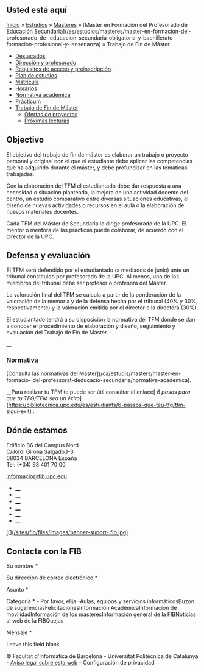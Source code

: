 ## Usted está aquí

[Inicio](/es) » [Estudios](/es/estudios) » [Másteres](/es/estudios/masteres) »
[Máster en Formación del Profesorado de Educación
Secundaria](/es/estudios/masteres/master-en-formacion-del-profesorado-de-
educacion-secundaria-obligatoria-y-bachillerato-formacion-profesional-y-
ensenanza) » Trabajo de Fin de Máster

  * [Destacados](/es/estudios/masteres/master-en-formacion-del-profesorado-de-educacion-secundaria/destacados)
  * [Dirección y profesorado](/es/estudios/masteres/master-en-formacion-del-profesorado-de-educacion-secundaria/direccion-y-profesorado)
  * [Requisitos de acceso y preinscripción](/es/estudios/masteres/master-en-formacion-del-profesorado-de-educacion-secundaria/requisitos-de-acceso-y-preinscripcion)
  * [Plan de estudios](/es/estudios/masteres/master-en-formacion-del-profesorado-de-educacion-secundaria/plan-de-estudios)
  * [Matrícula](/es/estudios/masteres/master-en-formacion-del-profesorado-de-educacion-secundaria/matricula)
  * [Horarios](/es/estudios/masteres/master-en-formacion-del-profesorado-de-educacion-secundaria/horario)
  * [Normativa académica](/es/estudios/masteres/master-en-formacion-del-profesorado-de-educacion-secundaria/normativa-academica)
  * [Prácticum](/es/estudios/masteres/master-en-formacion-del-profesorado-de-educacion-secundaria/practicum)
  * [Trabajo de Fin de Máster](/es/estudios/masteres/master-en-formacion-del-profesorado-de-educacion-secundaria/trabajo-de-fin-de-master)
    * [Ofertas de proyectos](/es/estudios/masteres/master-en-formacion-del-profesorado-de-educacion-secundaria/trabajo-de-fin-de-master/ofertas-de-proyectos)
    * [Próximas lecturas](/es/estudios/masteres/master-en-formacion-del-profesorado-de-educacion-secundaria/trabajo-de-fin-de-master/proximas-lecturas)

## Objectivo

El objetivo del trabajo de fin de máster es elaborar un trabajo o proyecto
personal y original con el que el estudiante debe aplicar las competencias que
ha adquirido durante el máster, y debe profundizar en las temáticas
trabajadas.

Con la elaboración del TFM el estudiantado debe dar respuesta a una necesidad
o situación planteada, la mejora de una actividad docente del centro, un
estudio comparativo entre diversas situaciones educativas, el diseño de nuevas
actividades o recursos en el aula o la elaboración de nuevos materiales
docentes.

Cada TFM del Máster de Secundaria lo dirige profesorado de la UPC. El mentor o
mentora de las prácticas puede colaborar, de acuerdo con el director de la
UPC.

## Defensa y evaluación

El TFM será defendido por el estudiantado (a mediados de junio) ante un
tribunal constituido por profesorado de la UPC. Al menos, uno de los miembros
del tribunal debe ser profesor o profesora del Máster.

La valoración final del TFM se calcula a partir de la ponderación de la
valoración de la memoria y de la defensa hecha por el tribunal (40% y 30%,
respectivamente) y la valoración emitida por el director o la directora (30%).

El estudiantado tendrá a su disposición la normativa del TFM donde se dan a
conocer el procedimiento de elaboración y diseño, seguimiento y evaluación del
Trabajo de Fin de Máster.

__

### Normativa

 [Consulta las normativas del Máster](/ca/estudis/masters/master-en-formacio-
del-professorat-deducacio-secundaria/normativa-academica).

__Para realizar tu TFM te puede ser útil consultar el enlace[ _6 pasos para
que tu TFG/TFM sea un
éxito_](https://bibliotecnica.upc.edu/es/estudiants/6-passos-que-teu-tfg/tfm-
sigui-exit) _._

## Dónde estamos

Edificio B6 del Campus Nord  
C/Jordi Girona Salgado,1-3  
08034 BARCELONA España  
Tel: (+34) 93 401 70 00

[informacio@fib.upc.edu](mailto:informacio@fib.upc.edu)

  * [__](/es/noticies/rss.rss)
  * [__](https://www.facebook.com/fib.upc)
  * [__](https://twitter.com/fib_upc)
  * [__](https://www.flickr.com/photos/fib-upc/albums)
  * [__](https://www.youtube.com/user/mediafib)
  * [__](https://www.instagram.com/fib.upc/)

[![](/sites/fib/files/images/banner-suport-
fib.jpg)](http://suport.fib.upc.edu)

## Contacta con la FIB

Su nombre *

Su dirección de correo electrónico *

Asunto *

Categoría * \- Por favor, elija -Aulas, equipos y servicios informáticosBuzon
de sugerenciasFelicitacionesInformación AcadémicaInformación de
movilidadInformación de los másteresInformación general de la FIBNoticias al
web de la FIBQuejas

Mensaje *

Leave this field blank

© Facultat d'Informàtica de Barcelona - Universitat Politècnica de Catalunya -
[Avíso legal sobre esta web](/es/aviso-legal-sobre-esta-web) \- Configuración
de privacidad

